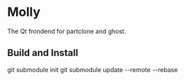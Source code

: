 # Molly

The Qt frondend for partclone and ghost.

## Build and Install

git submodule init
git submodule update --remote --rebase

